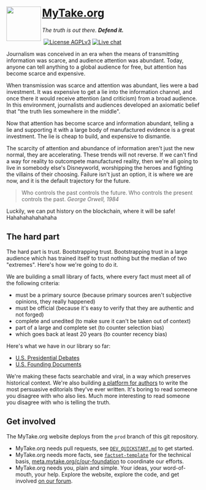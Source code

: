 # <img align="left" width="90px" height="90px" src="_imgs/logo_leaves.png"> [MyTake.org](https://mytake.org)
*The truth is out there.*  ***Defend it.***

[![<CircleCI>](https://circleci.com/gh/mytakedotorg/mtdo.svg?style=shield)](https://app.circleci.com/pipelines/github/mytakedotorg/mtdo?branch=staging)
[![License AGPLv3](https://img.shields.io/badge/license-AGPLv3-brightgreen.svg)](https://tldrlegal.com/license/gnu-affero-general-public-license-v3-(agpl-3.0))
[![Live chat](https://img.shields.io/badge/gitter-chat-brightgreen.svg)](https://gitter.im/mytakedotorg/mtdo)

Journalism was conceived in an era when the means of transmitting information was scarce, and audience attention was abundant. Today, anyone can tell anything to a global audience for free, but attention has become scarce and expensive.

When transmission was scarce and attention was abundant, lies were a bad investment. It was expensive to get a lie into the information channel, and once there it would receive attention (and criticism) from a broad audience. In this environment, journalists and audiences developed an axiomatic belief that "the truth lies somewhere in the middle".

Now that attention has become scarce and information abundant, telling a lie and supporting it with a large body of manufactured evidence is a great investment. The lie is cheap to build, and expensive to dismantle.

The scarcity of attention and abundance of information aren't just the new normal, they are accelerating. These trends will not reverse. If we can't find a way for reality to outcompete manufactured reality, then we're all going to live in somebody else's Disneyworld, worshipping the heroes and fighting the villains of their choosing. Failure isn't just an option, it is where we are now, and it is the default trajectory for the future.

> Who controls the past controls the future. Who controls the present controls the past. *George Orwell, 1984*

Luckily, we can put history on the blockchain, where it will be safe! Hahahahahahahaha

## The hard part

The hard part is trust. Bootstrapping trust. Bootstrapping trust in a large audience which has trained itself to trust nothing but the median of two "extremes". Here's how we're going to do it.

We are building a small library of facts, where every fact must meet all of the following criteria:

- must be a primary source (because primary sources aren't subjective opinions, they really happened)
- must be official (because it's easy to verify that they are authentic and not forged)
- complete and unedited (to make sure it can't be taken out of context)
- part of a large and complete set (to counter selection bias)
- which goes back at least 20 years (to counter recency bias)

Here's what we have in our library so far:

- [U.S. Presidential Debates](https://github.com/mytakedotorg/us-presidential-debates)
- [U.S. Founding Documents](https://github.com/mytakedotorg/us-founding-documents)

We're making these facts searchable and viral, in a way which preserves historical context. We're also building [a platform for authors](https://github.com/mytakedotorg/mtdo/issues/386) to write the most persuasive editorials they've ever written. It's boring to read someone you disagree with who also lies. Much more interesting to read someone you disagree with who is telling the truth.

## Get involved

The MyTake.org website deploys from the `prod` branch of this git repository.

- MyTake.org needs pull requests, see [`DEV_QUICKSTART.md`](DEV_QUICKSTART.md) to get started.
- MyTake.org needs more facts, see [`factset-template`](https://github.com/mytakedotorg/factset-template) for the technical basis, [meta.mytake.org/c/our-foundation](https://meta.mytake.org/c/our-foundation) to coordinate our efforts.
- MyTake.org needs you, plain and simple. Your ideas, your word-of-mouth, your help. Explore the website, explore the code, and get involved [on our forum](https://meta.mytake.org/).
